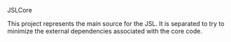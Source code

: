 JSLCore

This project represents the main source for the JSL. It is separated to try to minimize the external dependencies associated with the core code.
